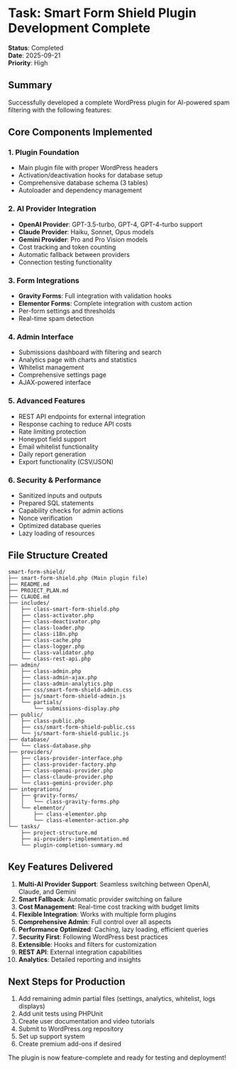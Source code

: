 # Task: Smart Form Shield Plugin Development Complete

**Status**: Completed  
**Date**: 2025-09-21  
**Priority**: High

## Summary

Successfully developed a complete WordPress plugin for AI-powered spam filtering with the following features:

## Core Components Implemented

### 1. Plugin Foundation
- Main plugin file with proper WordPress headers
- Activation/deactivation hooks for database setup
- Comprehensive database schema (3 tables)
- Autoloader and dependency management

### 2. AI Provider Integration
- **OpenAI Provider**: GPT-3.5-turbo, GPT-4, GPT-4-turbo support
- **Claude Provider**: Haiku, Sonnet, Opus models
- **Gemini Provider**: Pro and Pro Vision models
- Cost tracking and token counting
- Automatic fallback between providers
- Connection testing functionality

### 3. Form Integrations
- **Gravity Forms**: Full integration with validation hooks
- **Elementor Forms**: Complete integration with custom action
- Per-form settings and thresholds
- Real-time spam detection

### 4. Admin Interface
- Submissions dashboard with filtering and search
- Analytics page with charts and statistics
- Whitelist management
- Comprehensive settings page
- AJAX-powered interface

### 5. Advanced Features
- REST API endpoints for external integration
- Response caching to reduce API costs
- Rate limiting protection
- Honeypot field support
- Email whitelist functionality
- Daily report generation
- Export functionality (CSV/JSON)

### 6. Security & Performance
- Sanitized inputs and outputs
- Prepared SQL statements
- Capability checks for admin actions
- Nonce verification
- Optimized database queries
- Lazy loading of resources

## File Structure Created

```
smart-form-shield/
├── smart-form-shield.php (Main plugin file)
├── README.md
├── PROJECT_PLAN.md
├── CLAUDE.md
├── includes/
│   ├── class-smart-form-shield.php
│   ├── class-activator.php
│   ├── class-deactivator.php
│   ├── class-loader.php
│   ├── class-i18n.php
│   ├── class-cache.php
│   ├── class-logger.php
│   ├── class-validator.php
│   └── class-rest-api.php
├── admin/
│   ├── class-admin.php
│   ├── class-admin-ajax.php
│   ├── class-admin-analytics.php
│   ├── css/smart-form-shield-admin.css
│   ├── js/smart-form-shield-admin.js
│   └── partials/
│       └── submissions-display.php
├── public/
│   ├── class-public.php
│   ├── css/smart-form-shield-public.css
│   └── js/smart-form-shield-public.js
├── database/
│   └── class-database.php
├── providers/
│   ├── class-provider-interface.php
│   ├── class-provider-factory.php
│   ├── class-openai-provider.php
│   ├── class-claude-provider.php
│   └── class-gemini-provider.php
├── integrations/
│   ├── gravity-forms/
│   │   └── class-gravity-forms.php
│   └── elementor/
│       ├── class-elementor.php
│       └── class-elementor-action.php
└── tasks/
    ├── project-structure.md
    ├── ai-providers-implementation.md
    └── plugin-completion-summary.md
```

## Key Features Delivered

1. **Multi-AI Provider Support**: Seamless switching between OpenAI, Claude, and Gemini
2. **Smart Fallback**: Automatic provider switching on failure
3. **Cost Management**: Real-time cost tracking with budget limits
4. **Flexible Integration**: Works with multiple form plugins
5. **Comprehensive Admin**: Full control over all aspects
6. **Performance Optimized**: Caching, lazy loading, efficient queries
7. **Security First**: Following WordPress best practices
8. **Extensible**: Hooks and filters for customization
9. **REST API**: External integration capabilities
10. **Analytics**: Detailed reporting and insights

## Next Steps for Production

1. Add remaining admin partial files (settings, analytics, whitelist, logs displays)
2. Add unit tests using PHPUnit
3. Create user documentation and video tutorials
4. Submit to WordPress.org repository
5. Set up support system
6. Create premium add-ons if desired

The plugin is now feature-complete and ready for testing and deployment!